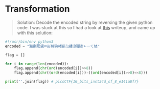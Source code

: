 # Transformation

> Solution: Decode the encoded string by reversing the given python code. I was stuck at this so I had a look at [this](https://vishnuram1999.github.io/transformation_pico_ctf_2021.html) writeup, and came up with this solution:
```python
#!/usr/bin/env python3
encoded = "灩捯䍔䙻ㄶ形楴獟楮獴㌴摟潦弸彥ㄴㅡて㝽"

flag = []

for i in range(len(encoded)):
	flag.append(chr(ord(encoded[i])>>8))
	flag.append(chr((ord(encoded[i]))-((ord(encoded[i])>>8)<<8)))

print(''.join(flag)) # picoCTF{16_bits_inst34d_of_8_e141a0f7}
```